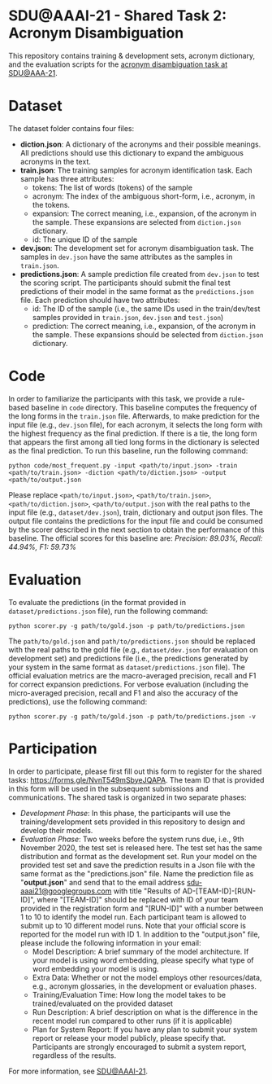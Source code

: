 # SDU@AAAI-21 - Shared Task 2: Acronym Disambiguation

This repository contains training & development sets, acronym dictionary, and the evaluation scripts for the [acronym disambiguation task at SDU@AAA-21](https://sites.google.com/view/sdu-aaai21/shared-task).

# Dataset

The dataset folder contains four files:

- **diction.json**: A dictionary of the acronyms and their possible meanings. All predictions should use this dictionary to expand the ambiguous acronyms in the text.
- **train.json**: The training samples for acronym identification task. Each sample has three attributes:
  - tokens: The list of words (tokens) of the sample
  - acronym: The index of the ambiguous short-form, i.e., acronym, in the tokens.
  - expansion: The correct meaning, i.e., expansion, of the acronym in the sample. These expansions are selected from `diction.json` dictionary. 
  - id: The unique ID of the sample
- **dev.json**: The development set for acronym disambiguation task. The samples in `dev.json` have the same attributes as the samples in `train.json`.
- **predictions.json**: A sample prediction file created from `dev.json` to test the scoring script. The participants should submit the final test predictions of their model in the same format as the `predictions.json` file. Each prediction should have two attributes:
  - id: The ID of the sample (i.e., the same IDs used in the train/dev/test samples provided in `train.json`, `dev.json` and `test.json`) 
  - prediction: The correct meaning, i.e., expansion, of the acronym in the sample. These expansions should be selected from `diction.json` dictionary. 
  
  
# Code
In order to familiarize the participants with this task, we provide a rule-based baseline in `code` directory. This baseline computes the frequency of the long forms in the `train.json` file. Afterwards, to make prediction for the input file (e.g., `dev.json` file), for each acronym, it selects the long form with the highest frequency as the final prediction. If there is a tie, the long form that appears the first among all tied long forms in the dictionary is selected as the final prediction. To run this baseline, run the following command:

`python code/most_frequent.py -input <path/to/input.json> -train <path/to/train.json> -diction <path/to/diction.json> -output <path/to/output.json`

Please replace `<path/to/input.json>`, `<path/to/train.json>`, `<path/to/diction.json>`, `<path/to/output.json` with the real paths to the input file (e.g., `dataset/dev.json`), train, dictionary and output json files. The output file contains the predictions for the input file and could be consumed by the scorer described in the next section to obtain the performance of this baseline. The official scores for this baseline are: *Precision: 89.03%, Recall: 44.94%, F1: 59.73%*

# Evaluation

To evaluate the predictions (in the format provided in `dataset/predictions.json` file), run the following command:

`python scorer.py -g path/to/gold.json -p path/to/predictions.json`

The `path/to/gold.json` and `path/to/predictions.json` should be replaced with the real paths to the gold file (e.g., `dataset/dev.json` for evaluation on development set) and predictions file (i.e., the predictions generated by your system in the same format as `dataset/predictions.json` file). The official evaluation metrics are the macro-averaged precision, recall and F1 for correct expansion predictions. For verbose evaluation (including the micro-averaged precision, recall and F1 and also the accuracy of the predictions), use the following command:

`python scorer.py -g path/to/gold.json -p path/to/predictions.json -v`

# Participation

In order to participate, please first fill out this form to register for the shared tasks: https://forms.gle/NvnT549mSbyeJQAPA. The team ID that is provided in this form will be used in the subsequent submissions and communications. The shared task is organized in two separate phases:
- *Development Phase*: In this phase, the participants will use the training/development sets provided in this repository to design and develop their models. 
- *Evaluation Phase*: Two weeks before the system runs due, i.e., 9th November 2020, the test set is released here. The test set has the same distribution and format as the development set. Run your model on the provided test set and save the prediction results in a Json file with the same format as the "predictions.json" file. Name the prediction file as "**output.json**" and send that to the email address sdu-aaai21@googlegroups.com with title "Results of AD-[TEAM-ID]-[RUN-ID]", where "[TEAM-ID]" should be replaced with ID of your team provided in the registration form and "[RUN-ID]" with a number between 1 to 10 to identify the model run. Each participant team is allowed to submit up to 10 different model runs. Note that your official score is reported for the model run with ID 1. In addition to the "output.json" file, please include the following information in your email:
    - Model Description: A brief summary of the model architecture. If your model is using word embedding, please specify what type of word embedding your model is using.
    - Extra Data: Whether or not the model employs other resources/data, e.g., acronym glossaries, in the development or evaluation phases.
    - Training/Evaluation Time: How long the model takes to be trained/evaluated on the provided dataset
    - Run Description: A brief description on what is the difference in the recent model run compared to other runs (if it is applicable)
    - Plan for System Report: If you have any plan to submit your system report or release your model publicly, please specify that. Participants are strongly encouraged to submit a system report, regardless of the results.

For more information, see [SDU@AAAI-21](https://sites.google.com/view/sdu-aaai21/shared-task).
